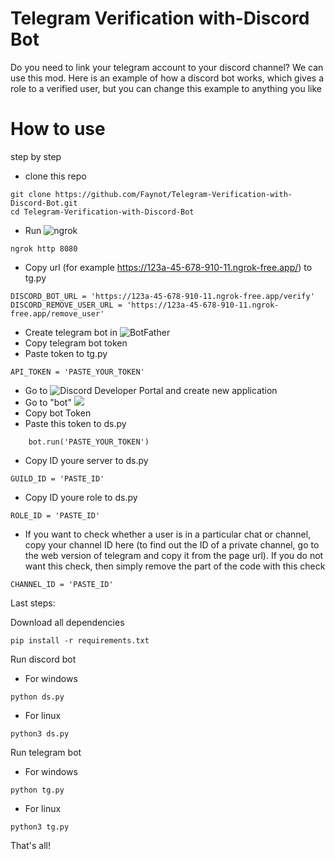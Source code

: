 # Telegram Verification with-Discord Bot
Do you need to link your telegram account to your discord channel? We can use this mod. Here is an example of how a discord bot works, which gives a role to a verified user, but you can change this example to anything you like

# How to use
step by step
- clone this repo
```
git clone https://github.com/Faynot/Telegram-Verification-with-Discord-Bot.git
cd Telegram-Verification-with-Discord-Bot
```
- Run ![ngrok](https://ngrok.com/docs)
```
ngrok http 8080
```
- Copy url (for example https://123a-45-678-910-11.ngrok-free.app/) to tg.py
```
DISCORD_BOT_URL = 'https://123a-45-678-910-11.ngrok-free.app/verify'
DISCORD_REMOVE_USER_URL = 'https://123a-45-678-910-11.ngrok-free.app/remove_user'
```
- Create telegram bot in ![BotFather](https://t.me/BotFather)
- Copy telegram bot token
- Paste token to tg.py
```
API_TOKEN = 'PASTE_YOUR_TOKEN'
```
- Go to ![Discord Developer Portal](https://discord.com/developers/applications) and create new application
- Go to "bot"
![](https://cdn.discordapp.com/attachments/1100716068588245083/1259853929781661716/image.png?ex=668d31e7&is=668be067&hm=f0eb15d5279ef1f51be333c850684513a1e77cf266228884b73dab5ca73c6a1a&)
- Copy bot Token
- Paste this token to ds.py
```
    bot.run('PASTE_YOUR_TOKEN')
```
- Copy ID youre server to ds.py
```
GUILD_ID = 'PASTE_ID'
```
- Copy ID youre role to ds.py
```
ROLE_ID = 'PASTE_ID'
```
- If you want to check whether a user is in a particular chat or channel, copy your channel ID here (to find out the ID of a private channel, go to the web version of telegram and copy it from the page url). If you do not want this check, then simply remove the part of the code with this check
```
CHANNEL_ID = 'PASTE_ID'
```

Last steps:

Download all dependencies
```
pip install -r requirements.txt
```

Run discord bot
- For windows
```
python ds.py
```
- For linux
```
python3 ds.py
```

Run telegram bot
- For windows
```
python tg.py
```
- For linux
```
python3 tg.py
```

That's all!
